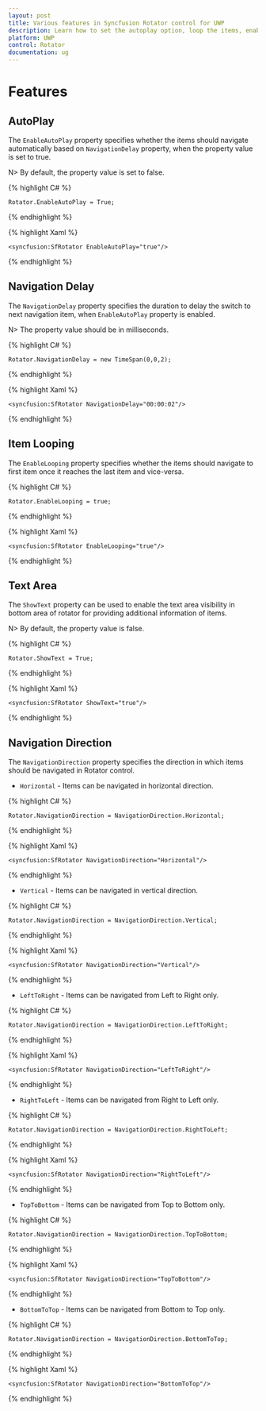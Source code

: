 ```yaml
---
layout: post
title: Various features in Syncfusion Rotator control for UWP
description: Learn how to set the autoplay option, loop the items, enable Text Area  and choose the navigation direction in Rotator control for Xamarin.Forms
platform: UWP
control: Rotator
documentation: ug
---
```


# Features

## AutoPlay

The `EnableAutoPlay` property specifies whether the items should navigate automatically based on `NavigationDelay` property, when the property value is set to true.

N> By default, the property value is set to false.

{% highlight C# %}

	Rotator.EnableAutoPlay = True;

{% endhighlight %}

{% highlight Xaml %}

    <syncfusion:SfRotator EnableAutoPlay="true"/>
  
 {% endhighlight %}

## Navigation Delay

The `NavigationDelay` property specifies the duration to delay the switch to next navigation item, when `EnableAutoPlay` property is enabled.

N> The property value should be in milliseconds.

{% highlight C# %}

	Rotator.NavigationDelay = new TimeSpan(0,0,2);

{% endhighlight %}

{% highlight Xaml %}

    <syncfusion:SfRotator NavigationDelay="00:00:02"/>
  
 {% endhighlight %}

## Item Looping

The `EnableLooping` property specifies whether the items should navigate to first item once it reaches the last item and vice-versa.

{% highlight C# %}

	Rotator.EnableLooping = true;

{% endhighlight %}

{% highlight Xaml %}

    <syncfusion:SfRotator EnableLooping="true"/>
  
 {% endhighlight %}


## Text Area 

The `ShowText` property can be used to enable the text area visibility in bottom area of rotator for providing additional information of items.

N> By default, the property value is false.

{% highlight C# %}

	Rotator.ShowText = True;

{% endhighlight %}

{% highlight Xaml %}

    <syncfusion:SfRotator ShowText="true"/>
  
 {% endhighlight %}

## Navigation Direction

The `NavigationDirection` property specifies the direction in which items should be navigated in Rotator control.

* `Horizontal` - Items can be navigated in horizontal direction.

{% highlight C# %}

	Rotator.NavigationDirection = NavigationDirection.Horizontal;

{% endhighlight %}

{% highlight Xaml %}

    <syncfusion:SfRotator NavigationDirection="Horizontal"/>

{% endhighlight %}

* `Vertical` - Items can be navigated in vertical direction.

{% highlight C# %}

	Rotator.NavigationDirection = NavigationDirection.Vertical;

{% endhighlight %}

{% highlight Xaml %}

    <syncfusion:SfRotator NavigationDirection="Vertical"/>

{% endhighlight %}

* `LeftToRight` - Items can be navigated from Left to Right only.

{% highlight C# %}

	Rotator.NavigationDirection = NavigationDirection.LeftToRight;

{% endhighlight %}

{% highlight Xaml %}

    <syncfusion:SfRotator NavigationDirection="LeftToRight"/>

{% endhighlight %}

* `RightToLeft` - Items can be navigated from Right to Left only.

{% highlight C# %}

	Rotator.NavigationDirection = NavigationDirection.RightToLeft;

{% endhighlight %}

{% highlight Xaml %}

    <syncfusion:SfRotator NavigationDirection="RightToLeft"/>

{% endhighlight %}

* `TopToBottom` - Items can be navigated from Top to Bottom only.

{% highlight C# %}

	Rotator.NavigationDirection = NavigationDirection.TopToBottom;

{% endhighlight %}

{% highlight Xaml %}

    <syncfusion:SfRotator NavigationDirection="TopToBottom"/>

{% endhighlight %}

* `BottomToTop` - Items can be navigated from Bottom to Top only.

{% highlight C# %}

	Rotator.NavigationDirection = NavigationDirection.BottomToTop;

{% endhighlight %}

{% highlight Xaml %}

    <syncfusion:SfRotator NavigationDirection="BottomToTop"/>

{% endhighlight %}